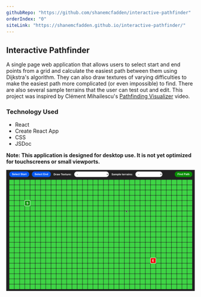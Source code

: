 ```yaml
---
githubRepo: "https://github.com/shanemcfadden/interactive-pathfinder"
orderIndex: "0"
siteLink: "https://shanemcfadden.github.io/interactive-pathfinder/"
---
```


## Interactive Pathfinder

A single page web application that allows users to select start and end points from a grid and calculate the easiest path between them using Dijkstra's algorithm. They can also draw textures of varying difficulties to make the easiest path more complicated (or even impossible) to find. There are also several sample terrains that the user can test out and edit. This project was inspired by Clément Mihailescu's [Pathfinding Visualizer](https://www.youtube.com/watch?v=msttfIHHkak) video.

### Technology Used

- React
- Create React App
- CSS
- JSDoc

**Note: This application is designed for desktop use. It is not yet optimized for touchscreens or small viewports.**

[![Interactive pathfinder screencap](../../images/interactivePathfinderScreencap.gif)](https://shanemcfadden.github.io/interactive-pathfinder/)
